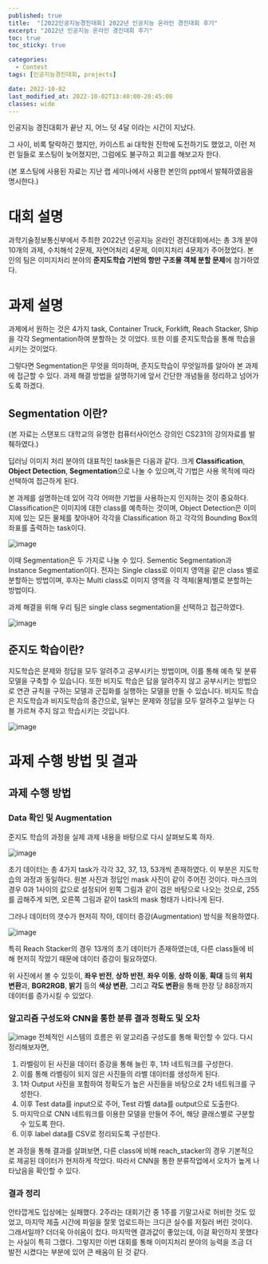 ```yaml
---
published: true
title:  "[2022인공지능경진대회] 2022년 인공지능 온라인 경진대회 후기"
excerpt: "2022년 인공지능 온라인 경진대회 후기"
toc: true
toc_sticky: true

categories:
  - Contest
tags: [인공지능경진대회, projects]

date: 2022-10-02
last_modified_at: 2022-10-02T13:40:00-20:45:00
classes: wide
---
```


 인공지능 경진대회가 끝난 지, 어느 덧 4달 이라는 시간이 지났다.

 그 사이, 비록 탈락하긴 했지만, 카이스트 ai 대학원 진학에 도전하기도 했었고, 이런 저런 일들로 포스팅이 늦어졌지만, 그럼에도 불구하고 회고를 해보고자 한다.

(본 포스팅에 사용된 자료는 지난 랩 세미나에서 사용한 본인의 ppt에서 발췌하였음을 명시한다.)

# 대회 설명

과학기술정보통신부에서 주최한 2022년 인공지능 온라인 경진대회에서는 총 3개 분야 10개의 과제, 수치해석 2문제, 자연어처리 4문제, 이미지처리 4문제가 주어졌었다.
본인의 팀은 이미지처리 분야의 **준지도학습 기반의 항만 구조물 객체 분할 문제**에 참가하였다.

# 과제 설명

과제에서 원하는 것은 4가지 task, Container Truck, Forklift, Reach Stacker, Ship 을 각각 Segmentation하여 분할하는 것 이었다.
또한 이를 준지도학습을 통해 학습을 시키는 것이었다.

그렇다면 Segmentation은 무엇을 의미하며, 준지도학습이 무엇일까를 알아야 본 과제에 접근할 수 있다.
과제 해결 방법을 설명하기에 앞서 간단한 개념들을 정리하고 넘어가도록 하겠다.

## Segmentation 이란?

(본 자료는 스탠포드 대학교의 유명한 컴퓨터사이언스 강의인 CS231의 강의자료를 발췌하였다.)

딥러닝 이미지 처리 분야의 대표적인 task들은 다음과 같다.
크게 **Classification**, **Object Detection**, **Segmentation**으로 나눌 수 있으며,각 기법은 사용 목적에 따라 선택하여 접근하게 된다.

본 과제를 설명하는데 있어 각각 어떠한 기법을 사용하는지 인지하는 것이 중요하다.
Classification은 이미지에 대한 class를 예측하는 것이며, Object Detection은 이미지에 있는 모든 물체를 찾아내어 각각을 Classification 하고 각각의 Bounding Box의 좌표를 출력하는 task이다.

![image](https://user-images.githubusercontent.com/84653623/184535307-4af26d2c-8715-423a-afcb-66e38c8c8ae0.png)

이때 Segmentation은 두 가지로 나눌 수 있다. Sementic Segmentation과 Instance Segmentation이다.
전자는 Single class로 이미지 영역을 같은 class 별로 분할하는 방법이며, 후자는 Multi class로 이미지 영역을 각 객체(물체)별로 분할하는 방법이다.

과제 해결을 위해 우리 팀은 single class segmentation을 선택하고 접근하였다.

![image](https://user-images.githubusercontent.com/84653623/184535476-c8813eea-d392-415e-80a3-79a30ff3f984.png)

## 준지도 학습이란?
지도학습은 문제와 정답을 모두 알려주고 공부시키는 방법이며, 이를 통해 예측 및 분류 모델을 구축할 수 있습니다. 또한 비지도 학습은 답을 알려주지 않고 공부시키는 방법으로 연관 규칙을 구하는 모델과 군집화를 실행하는 모델을 만들 수 있습니다.
비지도 학습은 지도학습과 비지도학습의 중간으로, 일부는 문제와 정답을 모두 알려주고 일부는 다블 가르쳐 주지 않고 학습시키는 것입니다.

![image](https://user-images.githubusercontent.com/84653623/184535518-7fc2e293-309b-407f-8919-989c84997205.png)

# 과제 수행 방법 및 결과
## 과제 수행 방법
### Data 확인 및 Augmentation 
준지도 학습의 과정을 실제 과제 내용을 바탕으로 다시 살펴보도록 하자.

![image](https://user-images.githubusercontent.com/84653623/184535645-962b29f0-68a7-4611-8f3f-f6d5c0d26273.png)

초기 데이터는 총 4가지 task가 각각 32, 37, 13, 53개씩 존재하였다. 이 부분은 지도학습의 과정과 동일하다. 원본 사진과 정답인 mask 사진이 같이 주어진 것이다. 
마스크의 경우 0과 1사이의 값으로 설정되어 왼쪽 그림과 같이 검은 바탕으로 나오는 것으로, 255를 곱해주게 되면, 오른쪽 그림과 같이 task의 mask 형태가 나타나게 된다. 

그러나 데이터의 갯수가 현저히 작아, 데이터 증강(Augmentation) 방식을 적용하였다.

![image](https://user-images.githubusercontent.com/84653623/184580323-573f7078-a6c8-45ba-8d05-b8431b1f6a23.png)

특히 Reach Stacker의 경우 13개의 초기 데이터가 존재하였는데, 다른 class들에 비해 현저히 작았기 때문에 데이터 증강이 필요하였다. 

위 사진에서 볼 수 있듯이, **좌우 반전**, **상하 반전**, **좌우 이동**, **상하 이동**, **확대** 등의 **위치 변환**과, **BGR2RGB**, **밝기** 등의 **색상 변환**, 그리고 **각도 변환**을 통해 한장 당 88장까지 데이터를 증가시킬 수 있었다.

### 알고리즘 구성도와 CNN을 통한 분류 결과 정확도 및 오차

![image](https://user-images.githubusercontent.com/84653623/184580759-0ac9c5ce-5e5f-40da-95ae-d8c175a2902f.png)
전체적인 시스템의 흐름은 위 알고리즘 구성도를 통해 확인할 수 있다. 다시 정리해보자면,
1. 라벨링이 된 사진을 데이터 증강을 통해 늘린 후, 1차 네트워크를 구성한다.
2. 이를 통해 라벨링이 되지 않은 사진들의 라벨 데이터를 생성하게 된다.
3. 1차 Output 사진을 포함하여 정확도가 높은 사진들을 바탕으로 2차 네트워크를 구성한다.
4. 이후 Test data를 input으로 주어, Test 라벨 data를 output으로 도출한다.
5. 마지막으로 CNN 네트워크를 이용한 모델을 만들어 주어, 해당 클래스별로 구분할 수 있도록 한다.
6. 이후 label data를 CSV로 정리되도록 구성한다.

본 과정을 통해 결과를 살펴보면, 다른 class에 비해 reach_stacker의 경우 기본적으로 제공된 데이터가 현저하게 작았다.
따라서 CNN을 통한 분류작업에서 오차가 높게 나타났음을 확인할 수 있다.

### 결과 정리
안타깝게도 입상에는 실패했다. 2주라는 대회기간 중 1주를 기말고사로 허비한 것도 있었고, 마지막 제출 시간에 파일을 잘못 업로드하는 크디큰 실수를 저질러 버린 것이다.
그래서일까? 더더욱 아쉬움이 컸다. 마지막엔 결과값이 좋았는데, 이걸 확인하지 못했다는 사실이 특히 그랬다.
그렇지만 이번 대회를 통해 이미지처리 분야의 능력을 조금 더 발전 시켰다는 부분에 있어 큰 배움이 된 것 같다.
